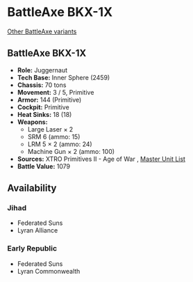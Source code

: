 # BattleAxe BKX-1X 

[Other BattleAxe variants](../battleaxe.md) 

## BattleAxe BKX-1X 

- **Role:** Juggernaut 
- **Tech Base:** Inner Sphere (2459) 
- **Chassis:** 70 tons 
- **Movement:** 3 / 5, Primitive 
- **Armor:** 144 (Primitive) 
- **Cockpit:** Primitive 
- **Heat Sinks:** 18 (18) 
- **Weapons:** 
  - Large Laser × 2 
  - SRM 6 (ammo: 15) 
  - LRM 5 × 2 (ammo: 24) 
  - Machine Gun × 2 (ammo: 100) 
- **Sources:** XTRO Primitives II - Age of War , [Master Unit List](http://masterunitlist.info/Unit/Details/5584/battleaxe-bkx-1x) 
- **Battle Value:** 1079 

## Availability 

### Jihad 

- Federated Suns 
- Lyran Alliance 

### Early Republic 

- Federated Suns 
- Lyran Commonwealth 

